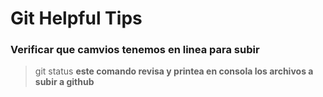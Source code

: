 # Git Helpful Tips

### Verificar que camvios tenemos en linea para subir

> git status
**este comando revisa y printea en consola los archivos a subir a github**

